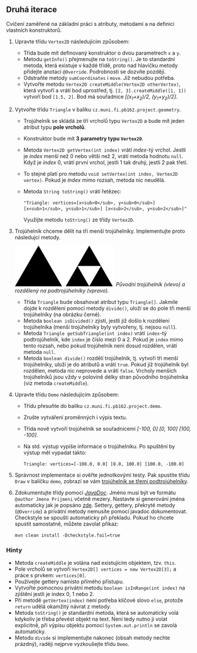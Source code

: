 ## Druhá iterace

Cvičení zaměřené na základní práci s atributy, metodami a na definici vlastních konstruktorů.

1.  Upravte třídu `Vertex2D` následujícím způsobem:
    *   Třída bude mít definovaný konstruktor o dvou parametrech `x` a `y`.
    *   Metodu `getInfo()` přejmenujte na `toString()`.
        Je to standardní metoda, která existuje v každé třídě, proto nad hlavičku metody přidejte anotaci `@Override`.
        Podrobnosti se dozvíte později.
    *   Odstraňte metody `sumCoordinates` i `move`. Již nebudou potřeba.
    *   Vytvořte metodu `Vertex2D createMiddle(Vertex2D otherVertex)`, která vytvoří a vrátí bod uprostřed,
        tj. `[2, 3].createMiddle([1, 1])` vytvoří bod `[1.5, 2]`.
        Bod má souřadnice _[(x<sub>1</sub>+x<sub>2</sub>)/2, (y<sub>1</sub>+y<sub>2</sub>)/2]_.
2.  Vytvořte třídu `Triangle` v balíku `cz.muni.fi.pb162.project.geometry`.
    *   Trojúhelník se skládá ze tří vrcholů typu `Vertex2D` a bude mít jeden atribut typu **pole vrcholů**.
    *   Konstruktor bude mít **3 parametry typu `Vertex2D`**.
    *   Metoda `Vertex2D getVertex(int index)` vrátí _index_-tý vrchol.
        Jestli je _index_ menší než 0 nebo větší než 2, vrátí metoda hodnotu `null`.
        Když je _index_ 0, vrátí první vrchol, jestli 1 tak druhý, jestli 2 pak třetí.
    *   To stejné platí pro metodu `void setVertex(int index, Vertex2D vertex)`. 
	    Pokud je _index_ mimo rozsah, metoda nic neudělá.
    *   Metoda `String toString()` vrátí řetězec:

        ~~~~
        "Triangle: vertices=[x<sub>0</sub>, y<sub>0</sub>] [x<sub>1</sub>, y<sub>1</sub>] [x<sub>2</sub>, y<sub>2</sub>]"
        ~~~~
        Využijte metodu `toString()` ze třídy `Vertex2D`.
3. Trojúhelník chceme dělit na tři menší trojúhelníky. Implementujte proto následujcí metody.

    ![rozdělený trojúhelník](images/02a.png)
    *Původní trojúhelník (vlevo) a rozdělený na podtrojúhelníky (vpravo).*
    *   Třída `Triangle` bude obsahovat atribut typu `Triangle[]`.
        Jakmile dojde k rozdělení pomocí metody `divide()`, uloží se do pole tři menší trojúhelníky
        (na obrázku černé).
    *   Metoda `boolean isDivided()` zjistí, jestli již došlo k rozdělení trojúhelníka
        (menší trojúhelníky byly vytvořeny, tj. nejsou `null`).
    *   Metoda `Triangle getSubTriangle(int index)` vrátí `index`-tý podtrojúhelník, kde `index` je číslo mezi
        0 a 2.
        Pokud je `index` mimo tento rozsah, nebo pokud trojúhelník není dosud rozdělen, vrátí metoda `null`.
    *   Metoda `boolean divide()` rozdělí trojúhelník, tj. vytvoří tři menší trojúhelníky, uloží je do atributů
        a vrátí `true`.
        Pokud již trojúhelník byl rozdělen, metoda nic neprovede a vrátí `false`.
        Vrcholy menších trojúhelníků jsou vždy v polovině délky stran původního trojúhelníka (viz metoda `createMiddle`).

4.  Upravte třídu `Demo` následujícím způsobem:
    *   Třídu přesuňte do balíku `cz.muni.fi.pb162.project.demo`.
    *   Zrušte vytváření proměnných i výpis textu.
    *   Třída nově vytvoří trojúhelník se souřadnicemi _[-100, 0] [0, 100] [100, -100]_.
    *   Na std. výstup vypíše informace o trojúhelníku. Po spuštění by výstup měl vypadat takto:

        ~~~~
        Triangle: vertices=[-100.0, 0.0] [0.0, 100.0] [100.0, -100.0]
        ~~~~
5.  Správnost implementace si ověřte jednotkovými testy.
    Pak spustíte třídu `Draw` v balíčku `demo`, zobrazí se vám [trojúhelník se třemi
    podtrojúhelníky](https://gitlab.fi.muni.cz/pb162/pb162-course-info/wikis/draw-images).

6.  Zdokumentujte třídy pomocí [_JavaDoc_](https://en.wikipedia.org/wiki/Javadoc).
    Jméno musí být ve formátu `@author Jmeno Prijmeni` včetně mezery. Nastavte si generování jména automaticky jak je popsáno
    [zde](https://gitlab.fi.muni.cz/pb162/pb162-course-info/wikis/working-with-ide).
    Settery, gettery, překryté metody (`@Override`) a privátní metody nemusíte pomocí javadoc dokumentovat.
    Checkstyle se spouští automaticky při překladu. Pokud ho chcete spustit samostatně, můžete zavolat příkaz:

        mvn clean install -Dcheckstyle.fail=true

### Hinty

- Metoda `createMiddle` je volána nad existujícím objektem, tzv. `this`.
- Pole vrcholů se vytvoří `Vertex2D[] vertices = new Vertex2D[3];` a práce s prvkem: `vertices[0]`.
- Používejte gettery namísto přímého přístupu.
- Vytvořte pomocnou privátní metodu `boolean isInRange(int index)` na zjištění jestli je index 0, 1 nebo 2.
- Při metodě `getVertex(index)` není potřeba klíčové slovo `else`, protože `return` udělá okamžitý návrat z metody.
- Metoda `toString()` je standardní metoda, která se automaticky volá kdykoliv je třeba převést objekt na text.
  Není tedy nutno ji volat explicitně, při výpisu objektu pomocí `System.out.println` se zavolá automaticky.
- Metodu `divide` si implementujte nakonec (obsah metody nechte prázdný), raději nejprve vyzkoušejte třídu `Demo`.
